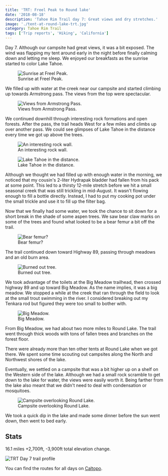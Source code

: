 ```yaml
---
title: 'TRT: Freel Peak to Round lake'
date: '2018-08-18'
description: 'Tahoe Rim Trail day 7: Great views and dry stretches.'
image: './tent-at-round-lake-trt.jpg'
category: Tahoe Rim Trail
tags: ['Trip reports', 'Hiking', 'California']
---
```


Day 7. Although our campsite had great views, it was a bit exposed. The wind was flapping my tent around early in the night before finally calming down and letting me sleep. We enjoyed our breakfasts as the sunrise started to color Lake Tahoe.

<figure>
  <img src="freel-peak-sunrise.jpg" alt="Sunrise at Freel Peak.">
  <figcaption>Sunrise at Freel Peak.</figcaption>
</figure>

We filled up with water at the creek near our campsite and started climbing up towards Armstrong pass. The views from the top were spectacular.

<figure class="full-width">
  <img src="armstrong-pass-views-trt.jpg" alt="Views from Armstrong Pass.">
  <figcaption>Views from Armstrong Pass.</figcaption>
</figure>

We continued downhill through interesting rock formations and open forests. After the pass, the trail heads West for a few miles and climbs up over another pass. We could see glimpses of Lake Tahoe in the distance every time we got up above the trees.

<figure>
  <img src="rock-wall-trt.jpg" alt="An interesting rock wall.">
  <figcaption>An interesting rock wall.</figcaption>
</figure>

<figure>
  <img src="lake-tahoe-in-the-distance-trt.jpg" alt="Lake Tahoe in the distance.">
  <figcaption>Lake Tahoe in the distance.</figcaption>
</figure>

Although we thought we had filled up with enough water in the morning, we noticed that my cousin's 2-liter Hydrapak bladder had fallen from his pack at some point. This led to a thirsty 12-mile stretch before we hit a small seasonal creek that was still trickling in mid-August. It wasn't flowing enough to fill a bottle directly. Instead, I had to put my cooking pot under the small trickle and use it to fill up the filter bag.

Now that we finally had some water, we took the chance to sit down for a short break in the shade of some aspen trees. We saw bear claw marks on some of the trees and found what looked to be a bear femur a bit off the trail.

<figure>
  <img src="bear-femur.jpg" alt="Bear femur?">
  <figcaption>Bear femur?</figcaption>
</figure>

The trail continued down toward Highway 89, passing through meadows and an old burn area.

<figure>
  <img src="burned-out-tree.jpg" alt="Burned out tree.">
  <figcaption>Burned out tree.</figcaption>
</figure>

We took advantage of the toilets at the Big Meadow trailhead, then crossed highway 89 and up toward Big Meadow. As the name implies, it was a big meadow. We stopped a while at the creek that ran through the field to look at the small trout swimming in the river. I considered breaking out my Tenkara rod but figured they were too small to bother with.

<figure class="full-width">
  <img src="big-meadow-trt.jpg" alt="Big Meadow.">
  <figcaption>Big Meadow.</figcaption>
</figure>

From Big Meadow, we had about two more miles to Round Lake. The trail went through thick woods with tons of fallen trees and branches on the forest floor.

There were already more than ten other tents at Round Lake when we got there. We spent some time scouting out campsites along the North and Northwest shores of the lake.

Eventually, we settled on a campsite that was a bit higher up on a shelf on the Western side of the lake. Although we had a small rock scramble to get down to the lake for water, the views were easily worth it. Being farther from the lake also meant that we didn't need to deal with condensation or mosquitoes.

<figure>
  <img src="campsite-at-round-lake-trt.jpg" alt="Campsite overlooking Round Lake.">
  <figcaption>Campsite overlooking Round Lake.</figcaption>
</figure>

We took a quick dip in the lake and made some dinner before the sun went down, then went to bed early.

## Stats

16.1 miles +2,700ft, -3,900ft total elevation change.

![TRT Day 7 trail profile](profile.png)

You can find the routes for all days on [Caltopo](https://caltopo.com/m/HJ0L).
